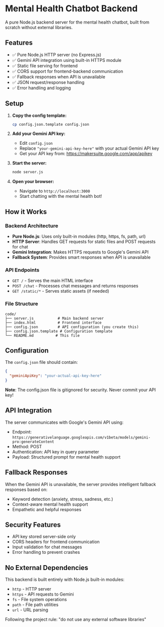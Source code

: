 # Mental Health Chatbot Backend

A pure Node.js backend server for the mental health chatbot, built from scratch without external libraries.

## Features

- ✅ Pure Node.js HTTP server (no Express.js)
- ✅ Gemini API integration using built-in HTTPS module
- ✅ Static file serving for frontend
- ✅ CORS support for frontend-backend communication
- ✅ Fallback responses when API is unavailable
- ✅ JSON request/response handling
- ✅ Error handling and logging

## Setup

1. **Copy the config template:**
   ```bash
   cp config.json.template config.json
   ```

2. **Add your Gemini API key:**
   - Edit `config.json`
   - Replace `"your-gemini-api-key-here"` with your actual Gemini API key
   - Get your API key from: https://makersuite.google.com/app/apikey

3. **Start the server:**
   ```bash
   node server.js
   ```

4. **Open your browser:**
   - Navigate to `http://localhost:3000`
   - Start chatting with the mental health bot!

## How it Works

### Backend Architecture
- **Pure Node.js**: Uses only built-in modules (http, https, fs, path, url)
- **HTTP Server**: Handles GET requests for static files and POST requests for chat
- **Gemini Integration**: Makes HTTPS requests to Google's Gemini API
- **Fallback System**: Provides smart responses when API is unavailable

### API Endpoints
- `GET /` - Serves the main HTML interface
- `POST /chat` - Processes chat messages and returns responses
- `GET /static/*` - Serves static assets (if needed)

### File Structure
```
code/
├── server.js           # Main backend server
├── index.html          # Frontend interface
├── config.json         # API configuration (you create this)
├── config.json.template # Configuration template
└── README.md          # This file
```

## Configuration

The `config.json` file should contain:
```json
{
  "geminiApiKey": "your-actual-api-key-here"
}
```

**Note**: The config.json file is gitignored for security. Never commit your API key!

## API Integration

The server communicates with Google's Gemini API using:
- Endpoint: `https://generativelanguage.googleapis.com/v1beta/models/gemini-pro:generateContent`
- Method: POST
- Authentication: API key in query parameter
- Payload: Structured prompt for mental health support

## Fallback Responses

When the Gemini API is unavailable, the server provides intelligent fallback responses based on:
- Keyword detection (anxiety, stress, sadness, etc.)
- Context-aware mental health support
- Empathetic and helpful responses

## Security Features

- API key stored server-side only
- CORS headers for frontend communication
- Input validation for chat messages
- Error handling to prevent crashes

## No External Dependencies

This backend is built entirely with Node.js built-in modules:
- `http` - HTTP server
- `https` - API requests to Gemini
- `fs` - File system operations
- `path` - File path utilities
- `url` - URL parsing

Following the project rule: "do not use any external software libraries"